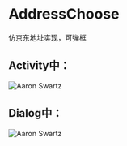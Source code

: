 # AddressChoose
仿京东地址实现，可弹框
## Activity中：
![Aaron Swartz](https://github.com/RudyJun/AddressChoose/blob/master/screenshot/activity.gif)
## Dialog中：
![Aaron Swartz](https://github.com/RudyJun/AddressChoose/tree/master/screenshot)
